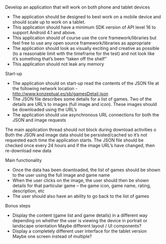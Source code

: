 Develop an application that will work on both phone and tablet devices 

- The application should be designed to best work on a mobile device and should scale up to work on a tablet.
- This application should have a minimum SDK version of API level 16 to support Android 4.1 and above.
- This application should of course use the core framework/libraries but feel free to use any open source framework/libraries as appropriate
- The application should look as visually exciting and creative as possible (to a reasonable limit with the timeframe for the test) and not look like it’s something that’s been “taken off the shelf”
- This application should not leak any memory

Start-up
- The application should on start-up read the contents of the JSON file at the following network location - http://www.konzeptual.es/sb/gamesDetail.json
- The JSON file describes some details for a list of games. Two of the details are URL’s to images (full image and icon). These images should be downloaded using the URL’s
- The application should use asynchronous URL connections for both the JSON and image requests

The main application thread should not block during download activities
o Both the JSON and image data should be persisted/cached so it’s not requested each time the application starts. The JSON file should be checked once every 24 hours and if the image URL’s have changed, then re-download new data

Main functionality
- Once the data has been downloaded, the list of games should be shown to the user using the full image and game name
- When the user clicks on the image, the user should then be shown details for that particular game – the game icon, game name, rating, description, etc
- The user should also have an ability to go back to the list of games

Bonus steps
- Display the content (game list and game details) in a different way depending on whether the user is viewing the device in portrait or landscape orientation
  Maybe different layout / UI components?
- Display a completely different user interface for the tablet version
  Maybe one screen instead of multiple?
